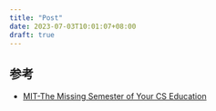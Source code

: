 ```yaml
---
title: "Post"
date: 2023-07-03T10:01:07+08:00
draft: true
---
```



## 参考

- [MIT-The Missing Semester of Your CS Education](https://missing.csail.mit.edu/2020/command-line/)
